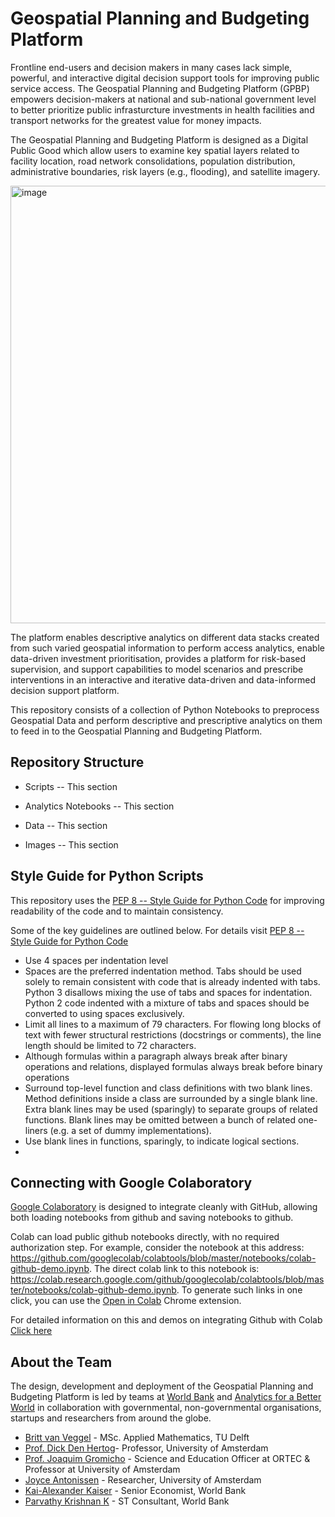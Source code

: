 # Geospatial Planning and Budgeting Platform

Frontline end-users and decision makers in many cases lack simple, powerful, and interactive digital decision support tools for improving public service access. The Geospatial Planning and Budgeting Platform (GPBP) empowers decision-makers at national and sub-national government level to better prioritize public infrasturcture investments in health facilities and transport networks for the greatest value for money impacts. 

The Geospatial Planning and Budgeting Platform is designed as a Digital Public Good which allow users to examine key spatial layers related to facility location, road network consolidations, population distribution, administrative boundaries, risk layers (e.g., flooding), and satellite imagery. 

<img width="700" alt="image" src="https://user-images.githubusercontent.com/42402451/131418031-dbc202e8-cb6f-40a4-9063-80a3efbb92ae.png">

The platform enables descriptive analytics on different data stacks created from such varied geospatial information to perform access analytics, enable data-driven investment prioritisation, provides a platform for risk-based supervision, and support capabilities to model scenarios and prescribe interventions in an interactive and iterative data-driven and data-informed decision support platform.

This repository consists of a collection of Python Notebooks to preprocess Geospatial Data and perform descriptive and prescriptive analytics on them to feed in to the Geospatial Planning and Budgeting Platform.

## Repository Structure

- Scripts
--   This section

- Analytics Notebooks
-- This section

- Data
-- This section

- Images
-- This section

## Style Guide for Python Scripts
This repository uses the [PEP 8 -- Style Guide for Python Code](https://www.python.org/dev/peps/pep-0008/#id14) for improving readability of the code and to maintain consistency. 

Some of the key guidelines are outlined below. For details visit [PEP 8 -- Style Guide for Python Code](https://www.python.org/dev/peps/pep-0008/#id14) 
- Use 4 spaces per indentation level
- Spaces are the preferred indentation method. Tabs should be used solely to remain consistent with code that is already indented with tabs. Python 3 disallows mixing the use of tabs and spaces for indentation. Python 2 code indented with a mixture of tabs and spaces should be converted to using spaces exclusively.
- Limit all lines to a maximum of 79 characters. For flowing long blocks of text with fewer structural restrictions (docstrings or comments), the line length should be limited to 72 characters.
- Although formulas within a paragraph always break after binary operations and relations, displayed formulas always break before binary operations
- Surround top-level function and class definitions with two blank lines. Method definitions inside a class are surrounded by a single blank line. Extra blank lines may be used (sparingly) to separate groups of related functions. Blank lines may be omitted between a bunch of related one-liners (e.g. a set of dummy implementations).
- Use blank lines in functions, sparingly, to indicate logical sections.
- 

## Connecting with Google Colaboratory

[Google Colaboratory](http://colab.research.google.com) is designed to integrate cleanly with GitHub, allowing both loading notebooks from github and saving notebooks to github. 

Colab can load public github notebooks directly, with no required authorization step. For example, consider the notebook at this address: https://github.com/googlecolab/colabtools/blob/master/notebooks/colab-github-demo.ipynb. The direct colab link to this notebook is: https://colab.research.google.com/github/googlecolab/colabtools/blob/master/notebooks/colab-github-demo.ipynb. To generate such links in one click, you can use the [Open in Colab](https://chrome.google.com/webstore/detail/open-in-colab/iogfkhleblhcpcekbiedikdehleodpjo) Chrome extension.

For detailed information on this and demos on integrating Github with Colab [Click here](https://colab.research.google.com/github/googlecolab/colabtools/blob/master/notebooks/colab-github-demo.ipynb)

## About the Team
The design, development and deployment of the Geospatial Planning and Budgeting Platform is led by teams at [World Bank](https://www.worldbank.org/en/home) and [Analytics for a Better World](https://analyticsbw.org) in collaboration with governmental, non-governmental organisations, startups and researchers from around the globe.

- [Britt van Veggel](https://www.linkedin.com/in/britt-van-veggel-754288a8/) - MSc. Applied Mathematics, TU Delft
- [Prof. Dick Den Hertog](https://www.uva.nl/profiel/h/e/d.denhertog/d.den-hertog.html)- Professor, University of Amsterdam
- [Prof. Joaquim Gromicho](https://www.linkedin.com/in/joaquim-gromicho-a891643/) - Science and Education Officer at ORTEC & Professor at University of Amsterdam
- [Joyce Antonissen](https://www.linkedin.com/in/joyceantonissen/) - Researcher, University of Amsterdam
- [Kai-Alexander Kaiser](https://live.worldbank.org/experts/kai-alexander-kaiser) - Senior Economist, World Bank
- [Parvathy Krishnan K](https://www.linkedin.com/in/parvathykrishnank/) - ST Consultant, World Bank








